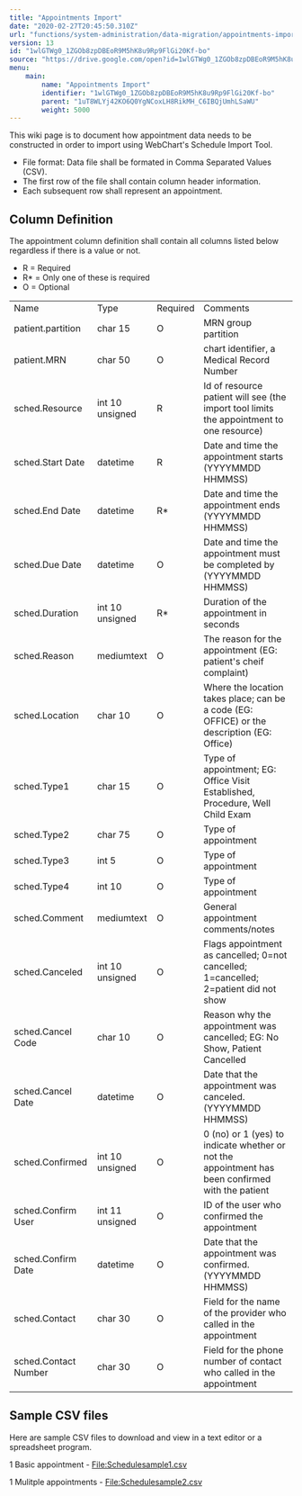 ```yaml
---
title: "Appointments Import"
date: "2020-02-27T20:45:50.310Z"
url: "functions/system-administration/data-migration/appointments-import.html"
version: 13
id: "1wlGTWg0_1ZGOb8zpDBEoR9M5hK8u9Rp9FlGi20Kf-bo"
source: "https://drive.google.com/open?id=1wlGTWg0_1ZGOb8zpDBEoR9M5hK8u9Rp9FlGi20Kf-bo"
menu:
    main:
        name: "Appointments Import"
        identifier: "1wlGTWg0_1ZGOb8zpDBEoR9M5hK8u9Rp9FlGi20Kf-bo"
        parent: "1uT8WLYj42KO6Q0YgNCoxLH8RikMH_C6IBQjUmhLSaWU"
        weight: 5000
---
```

This wiki page is to document how appointment data needs to be constructed in order to import using WebChart's Schedule Import Tool.

* File format: Data file shall be formated in Comma Separated Values (CSV).
* The first row of the file shall contain column header information.
* Each subsequent row shall represent an appointment.

## Column Definition

The appointment column definition shall contain all columns listed below regardless if there is a value or not.

* R = Required
* R* = Only one of these is required
* O = Optional

<table>
  <tr>
    <td>Name</td>
    <td>Type</td>
    <td>Required</td>
    <td>Comments</td>
  </tr>
  <tr>
    <td>patient.partition</td>
    <td>char 15</td>
    <td>O</td>
    <td>MRN group partition</td>
  </tr>
  <tr>
    <td>patient.MRN</td>
    <td>char 50</td>
    <td>O</td>
    <td>chart identifier, a Medical Record Number</td>
  </tr>
  <tr>
    <td>sched.Resource</td>
    <td>int 10 unsigned</td>
    <td>R</td>
    <td>Id of resource patient will see (the import tool limits the appointment to one resource)</td>
  </tr>
  <tr>
    <td>sched.Start Date</td>
    <td>datetime</td>
    <td>R</td>
    <td>Date and time the appointment starts (YYYYMMDD HHMMSS)</td>
  </tr>
  <tr>
    <td>sched.End Date</td>
    <td>datetime</td>
    <td>R*</td>
    <td>Date and time the appointment ends (YYYYMMDD HHMMSS)</td>
  </tr>
  <tr>
    <td>sched.Due Date</td>
    <td>datetime</td>
    <td>O</td>
    <td>Date and time the appointment must be completed by (YYYYMMDD HHMMSS)</td>
  </tr>
  <tr>
    <td>sched.Duration</td>
    <td>int 10 unsigned</td>
    <td>R*</td>
    <td>Duration of the appointment in seconds</td>
  </tr>
  <tr>
    <td>sched.Reason</td>
    <td>mediumtext</td>
    <td>O</td>
    <td>The reason for the appointment (EG: patient's cheif complaint)</td>
  </tr>
  <tr>
    <td>sched.Location</td>
    <td>char 10</td>
    <td>O</td>
    <td>Where the location takes place; can be a code (EG: OFFICE) or the description (EG: Office)</td>
  </tr>
  <tr>
    <td>sched.Type1</td>
    <td>char 15</td>
    <td>O</td>
    <td>Type of appointment; EG: Office Visit Established, Procedure, Well Child Exam</td>
  </tr>
  <tr>
    <td>sched.Type2</td>
    <td>char 75</td>
    <td>O</td>
    <td>Type of appointment</td>
  </tr>
  <tr>
    <td>sched.Type3</td>
    <td>int 5</td>
    <td>O</td>
    <td>Type of appointment</td>
  </tr>
  <tr>
    <td>sched.Type4</td>
    <td>int 10</td>
    <td>O</td>
    <td>Type of appointment</td>
  </tr>
  <tr>
    <td>sched.Comment</td>
    <td>mediumtext</td>
    <td>O</td>
    <td>General appointment comments/notes</td>
  </tr>
  <tr>
    <td>sched.Canceled</td>
    <td>int 10 unsigned</td>
    <td>O</td>
    <td>Flags appointment as cancelled; 0=not cancelled; 1=cancelled; 2=patient did not show</td>
  </tr>
  <tr>
    <td>sched.Cancel Code</td>
    <td>char 10</td>
    <td>O</td>
    <td>Reason why the appointment was cancelled; EG: No Show, Patient Cancelled</td>
  </tr>
  <tr>
    <td>sched.Cancel Date</td>
    <td>datetime</td>
    <td>O</td>
    <td>Date that the appointment was canceled. (YYYYMMDD HHMMSS)</td>
  </tr>
  <tr>
    <td>sched.Confirmed</td>
    <td>int 10 unsigned</td>
    <td>O</td>
    <td>0 (no) or 1 (yes) to indicate whether or not the appointment has been confirmed with the patient</td>
  </tr>
  <tr>
    <td>sched.Confirm User</td>
    <td>int 11 unsigned</td>
    <td>O</td>
    <td>ID of the user who confirmed the appointment</td>
  </tr>
  <tr>
    <td>sched.Confirm Date</td>
    <td>datetime</td>
    <td>O</td>
    <td>Date that the appointment was confirmed. (YYYYMMDD HHMMSS)</td>
  </tr>
  <tr>
    <td>sched.Contact</td>
    <td>char 30</td>
    <td>O</td>
    <td>Field for the name of the provider who called in the appointment</td>
  </tr>
  <tr>
    <td>sched.Contact Number</td>
    <td>char 30</td>
    <td>O</td>
    <td>Field for the phone number of contact who called in the appointment</td>
  </tr>
</table>

## Sample CSV files

Here are sample CSV files to download and view in a text editor or a spreadsheet program.

1 Basic appointment - [File:Schedulesample1.csv](https://miewiki.med-web.com/wiki/index.php/File:Schedulesample1.csv)

1 Mulitple appointments - [File:Schedulesample2.csv](https://miewiki.med-web.com/wiki/index.php/File:Schedulesample2.csv)

